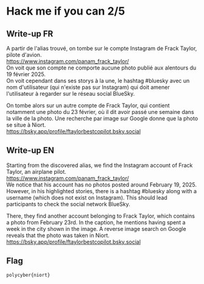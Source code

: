 # Hack me if you can 2/5

## Write-up FR

A partir de l'alias trouvé, on tombe sur le compte Instagram de Frack Taylor, pilote d'avion.  
https://www.instagram.com/panam_frack_taylor/  
On voit que son compte ne comporte aucune photo publié aux alentours du 19 février 2025.  
On voit cependant dans ses storys à la une, le hashtag #bluesky avec un nom d'utilisateur (qui n'existe pas sur Instagram) qui doit amener l'utilisateur à regarder sur le réseau social BlueSky.  

On tombe alors sur un autre compte de Frack Taylor, qui contient notamment une photo du 23 février, où il dit avoir passé une semaine dans la ville de la photo. Une recherche par image sur Google donne que la photo se situe à Niort.  
https://bsky.app/profile/ftaylorbestcopilot.bsky.social  

## Write-up EN

Starting from the discovered alias, we find the Instagram account of Frack Taylor, an airplane pilot.  
https://www.instagram.com/panam_frack_taylor/  
We notice that his account has no photos posted around February 19, 2025. However, in his highlighted stories, there is a hashtag #bluesky along with a username (which does not exist on Instagram). This should lead participants to check the social network BlueSky.  

There, they find another account belonging to Frack Taylor, which contains a photo from February 23rd. In the caption, he mentions having spent a week in the city shown in the image. A reverse image search on Google reveals that the photo was taken in Niort.  
https://bsky.app/profile/ftaylorbestcopilot.bsky.social  

## Flag

`polycyber{niort}`
